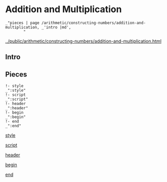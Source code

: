 # Addition and Multiplication

    _"pieces | page /arithmetic/constructing-numbers/addition-and-multiplication, _'intro |md',
            "

[../public/arithmetic/constructing-numbers/addition-and-multiplication.html](# "save:")


## Intro

## Pieces

    !- style
    _":style"
    !- script
    _":script"
    !- header
    _":header"
    !- begin
    _":begin"
    !- end
    _":end"

[style]() 

[script]()

[header]()

[begin]()

[end]()

